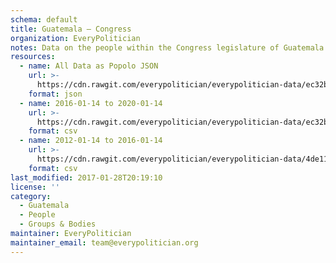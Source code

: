 ```yaml
---
schema: default
title: Guatemala — Congress
organization: EveryPolitician
notes: Data on the people within the Congress legislature of Guatemala.
resources:
  - name: All Data as Popolo JSON
    url: >-
      https://cdn.rawgit.com/everypolitician/everypolitician-data/ec32b075dffe1b7e6690a6beb5f011645a910064/data/Guatemala/Congress/ep-popolo-v1.0.json
    format: json
  - name: 2016-01-14 to 2020-01-14
    url: >-
      https://cdn.rawgit.com/everypolitician/everypolitician-data/ec32b075dffe1b7e6690a6beb5f011645a910064/data/Guatemala/Congress/term-8.csv
    format: csv
  - name: 2012-01-14 to 2016-01-14
    url: >-
      https://cdn.rawgit.com/everypolitician/everypolitician-data/4de11443c2af322df823fae491a867bc197a981c/data/Guatemala/Congress/term-7.csv
    format: csv
last_modified: 2017-01-28T20:19:10
license: ''
category:
  - Guatemala
  - People
  - Groups & Bodies
maintainer: EveryPolitician
maintainer_email: team@everypolitician.org
---
```

